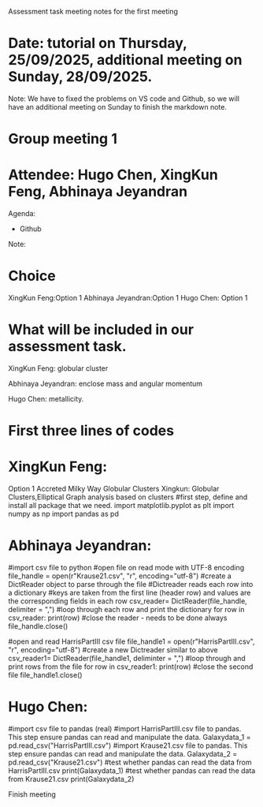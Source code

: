 Assessment task meeting notes for the first meeting
# Date: tutorial on Thursday, 25/09/2025, additional meeting on Sunday, 28/09/2025.
Note: We have to fixed the problems on VS code and Github, so we will have an additional meeting on Sunday to finish the markdown note.
# Group meeting 1 
# Attendee: Hugo Chen, XingKun Feng, Abhinaya Jeyandran

Agenda:
- Github

Note:
# Choice
XingKun Feng:Option 1
Abhinaya Jeyandran:Option 1
Hugo Chen: Option 1

# What will be included in our assessment task.
XingKun Feng: globular cluster


Abhinaya Jeyandran: enclose mass and angular momentum


Hugo Chen: metallicity.


# First three lines of codes
# XingKun Feng: 
Option 1 Accreted Milky Way Globular Clusters
Xingkun: Globular Clusters,Elliptical 
Graph analysis based on clusters
#first step, define and install all package that we need.
import matplotlib.pyplot as plt
import numpy as np
import pandas as pd

# Abhinaya Jeyandran:
#import csv file to python 
#open file on read mode with UTF-8 encoding
file_handle = open(r"Krause21.csv", "r", encoding="utf-8") 
#create a DictReader object to parse through the file
#Dictreader reads each row into a dictionary
#keys are taken from the first line (header row) and values are the corresponding fields in each row
csv_reader= DictReader(file_handle, delimiter = ",")
#loop through each row and print the dictionary
for row in csv_reader:
  print(row)
#close the reader - needs to be done always
file_handle.close()

#open and read HarrisPartIII csv file
file_handle1 = open(r"HarrisPartIII.csv", "r", encoding="utf-8") 
#create a new Dictreader similar to above
csv_reader1=  DictReader(file_handle1, deliminter = ",")
#loop through and print rows from the file
for row in csv_reader1:
  print(row)
#close the second file
file_handle1.close()

# Hugo Chen:
#import csv file to pandas (real)
#import HarrisPartIII.csv file to pandas. This step ensure pandas can read and manipulate the data. 
Galaxydata_1 = pd.read_csv("HarrisPartIII.csv")
#import Krause21.csv file to pandas. This step ensure pandas can read and manipulate the data. 
Galaxydata_2 = pd.read_csv("Krause21.csv") 
#test whether pandas can read the data from HarrisPartIII.csv
print(Galaxydata_1)
#test whether pandas can read the data from Krause21.csv
print(Galaxydata_2) 

Finish meeting
